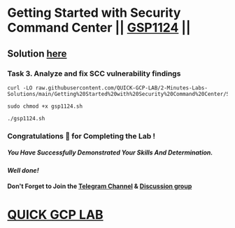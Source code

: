 # Getting Started with Security Command Center || [GSP1124](https://www.cloudskillsboost.google/focuses/71933?parent=catalog) ||

## Solution [here](https://youtu.be/s4qkzkCCe08)

### Task 3. Analyze and fix SCC vulnerability findings

```
curl -LO raw.githubusercontent.com/QUICK-GCP-LAB/2-Minutes-Labs-Solutions/main/Getting%20Started%20with%20Security%20Command%20Center/Shell%20Script%20File/GSP1124/gsp1124.sh

sudo chmod +x gsp1124.sh

./gsp1124.sh
```

### Congratulations 🎉 for Completing the Lab !

##### *You Have Successfully Demonstrated Your Skills And Determination.*

#### *Well done!*

#### Don't Forget to Join the [Telegram Channel](https://t.me/QuickGcpLab) & [Discussion group](https://t.me/QuickGcpLabChats)

# [QUICK GCP LAB](https://www.youtube.com/@quickgcplab)
